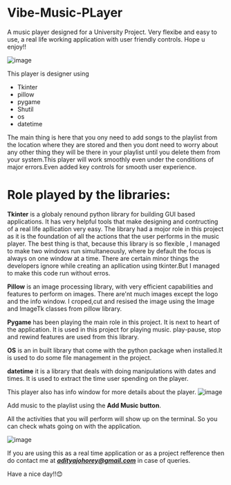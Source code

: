 # Vibe-Music-PLayer
A music player designed for a University Project. Very flexibe and easy to use, a real life working application with user friendly controls.
Hope u enjoy!!

![image](https://user-images.githubusercontent.com/77609727/142578622-0281ceab-2636-44b6-a38f-a93ac808b8ce.png)

This player is designer using 
* Tkinter
* pillow
* pygame
* Shutil
* os
* datetime

The main thing is here that you ony need to add songs to the playlist from the location where they are stored and then you dont need to worry about any other thing they will be there in your playlist until you delete them from your system.This player will work smoothly even under the conditions of major errors.Even added key controls for smooth user experience.

# Role played by the libraries:
**Tkinter** is a globaly renound python library for building GUI based applications. It has very helpful tools that make designing and contructing of a real life apllication very easy. The library had a mojor role in this project as it is the foundation of all the actions that the user performs in the music player. The best thing is that, because this library is so flexible , I managed to make two windows run simultaneously, where by default the focus is always on one window at a time. There are certain minor things the developers ignore while creating an apllication using tkinter.But I managed to make this code run without erros.

**Pillow** is an image processing library, with very efficient capabilities and features to perform on images. There are'nt much images except the logo and the info window. I croped,cut and resised the image using the Image and ImageTk classes from pillow library.

**Pygame** has been playing the main role in this project. It is next to heart of the application. It is used in this project for playing music. play-pause, stop and rewind features are used from this library.

**OS** is an in built library that come with the python package when installed.It is used to do some file management in the project.

**datetime** it is a library that deals with doing manipulations with dates and times. It is used to extract the time user spending on the player.

This player also has info window for more details about the player.
![image](https://user-images.githubusercontent.com/77609727/142579776-a1007197-0963-4765-a8e5-97709ef02e0c.png)

Add music to the playlist using the **Add Music button**.

All the activities that you will perform will show up on the terminal. So you can check whats going on with the application.

![image](https://user-images.githubusercontent.com/77609727/142595169-32af1776-5f8b-4b94-b526-437e139cd42d.png)


If you are using this as a real time application or as a project refference then do contact me at ***adityajohorey@gmail.com*** in case of queries.

Have a nice day!!😊
